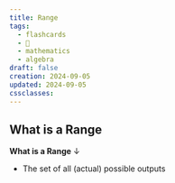 ```yaml
---
title: Range
tags:
  - flashcards
  - 🌱
  - mathematics
  - algebra
draft: false
creation: 2024-09-05
updated: 2024-09-05
cssclasses: 
---
```

## What is a Range

**What is a Range**
↓
- The set of all (actual) possible outputs
<!--SR:!2025-08-18,254,330-->